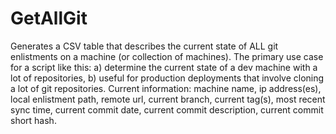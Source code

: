 # GetAllGit
Generates a CSV table that describes the current state of ALL git enlistments on a machine (or collection of machines). The primary use case for a script like this: a) determine the current state of a dev machine with a lot of repositories, b) useful for production deployments that involve cloning a lot of git repositories. Current information: machine name, ip address(es), local enlistment path, remote url, current branch, current tag(s), most recent sync time, current commit date, current commit description, current commit short hash.
